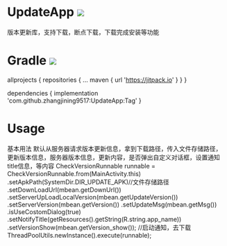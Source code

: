 # UpdateApp [![](https://jitpack.io/v/zhangjining9517/UpdateApp.svg)](https://jitpack.io/#zhangjining9517/UpdateApp)
版本更新库，支持下载，断点下载，下载完成安装等功能

# Gradle [![](https://jitpack.io/v/zhangjining9517/UpdateApp.svg)](https://jitpack.io/#zhangjining9517/UpdateApp)
allprojects {
		repositories {
			...
			maven { url 'https://jitpack.io' }
		}
}
  
dependencies {
	   implementation 'com.github.zhangjining9517:UpdateApp:Tag'
}

# Usage
基本用法
默认从服务器请求版本更新信息，拿到下载路径，传入文件存储路径，更新版本信息，服务器版本信息，更新内容，是否弹出自定义对话框，设置通知title信息，等内容
CheckVersionRunnable runnable = CheckVersionRunnable.from(MainActivity.this)
                                .setApkPath(SystemDir.DIR_UPDATE_APK)//文件存储路径
                                .setDownLoadUrl(mbean.getDownUrl())
                                .setServerUpLoadLocalVersion(mbean.getUpdateVersion())
                                .setServerVersion(mbean.getVersion())
                                .setUpdateMsg(mbean.getMsg())
                                .isUseCostomDialog(true)
                                .setNotifyTitle(getResources().getString(R.string.app_name))
                                .setVersionShow(mbean.getVersion_show());
//启动通知，去下载
ThreadPoolUtils.newInstance().execute(runnable);
